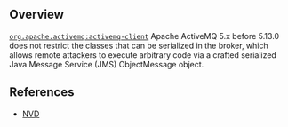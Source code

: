 ## Overview
[`org.apache.activemq:activemq-client`](http://search.maven.org/#search%7Cga%7C1%7Ca%3A%22activemq-client%22)
Apache ActiveMQ 5.x before 5.13.0 does not restrict the classes that can be serialized in the broker, which allows remote attackers to execute arbitrary code via a crafted serialized Java Message Service (JMS) ObjectMessage object.

## References
- [NVD](https://web.nvd.nist.gov/view/vuln/detail?vulnId=CVE-2015-5254)